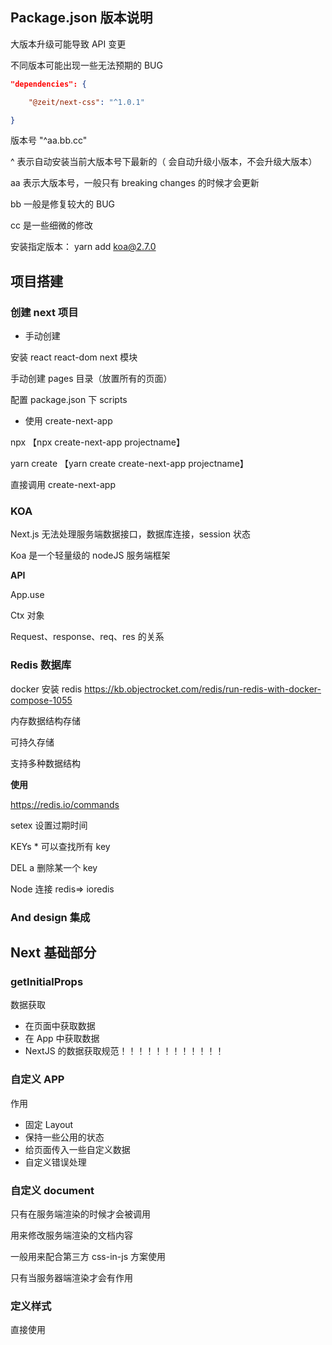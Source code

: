 ## Package.json 版本说明

大版本升级可能导致 API 变更

不同版本可能出现一些无法预期的 BUG

```json
"dependencies": {

	"@zeit/next-css": "^1.0.1"

}
```

版本号 "^aa.bb.cc"

^ 表示自动安装当前大版本号下最新的（ 会自动升级小版本，不会升级大版本）

aa 表示大版本号，一般只有 breaking changes 的时候才会更新

bb 一般是修复较大的 BUG

cc 是一些细微的修改

安装指定版本： yarn add koa@2.7.0

## 项目搭建

### 创建 next 项目

- 手动创建

安装 react react-dom next 模块

手动创建 pages 目录（放置所有的页面）

配置 package.json 下 scripts

- 使用 create-next-app

npx 【npx create-next-app projectname】

yarn create 【yarn create create-next-app projectname】

直接调用 create-next-app

### KOA

Next.js 无法处理服务端数据接口，数据库连接，session 状态

Koa 是一个轻量级的 nodeJS 服务端框架

**API**

App.use

Ctx 对象

Request、response、req、res 的关系

### Redis 数据库

docker 安装 redis https://kb.objectrocket.com/redis/run-redis-with-docker-compose-1055

内存数据结构存储

可持久存储

支持多种数据结构

**使用**

https://redis.io/commands

setex 设置过期时间

KEYs \* 可以查找所有 key

DEL a 删除某一个 key

Node 连接 redis=> ioredis

### And design 集成

## Next 基础部分

### getInitialProps

数据获取

- 在页面中获取数据
- 在 App 中获取数据
- NextJS 的数据获取规范！！！！！！！！！！！！

### 自定义 APP

作用

- 固定 Layout
- 保持一些公用的状态
- 给页面传入一些自定义数据
- 自定义错误处理

### 自定义 document

只有在服务端渲染的时候才会被调用

用来修改服务端渲染的文档内容

一般用来配合第三方 css-in-js 方案使用

只有当服务器端渲染才会有作用

### 定义样式

直接使用<style>标签

使用 styled-component

### lazyloading
